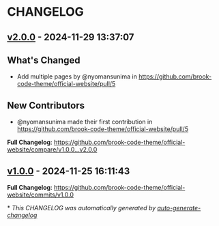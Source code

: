 # CHANGELOG

## [v2.0.0](https://github.com/brook-code-theme/official-website/releases/tag/v2.0.0) - 2024-11-29 13:37:07

## What's Changed
* Add multiple pages by @nyomansunima in https://github.com/brook-code-theme/official-website/pull/5

## New Contributors
* @nyomansunima made their first contribution in https://github.com/brook-code-theme/official-website/pull/5

**Full Changelog**: https://github.com/brook-code-theme/official-website/compare/v1.0.0...v2.0.0

## [v1.0.0](https://github.com/brook-code-theme/official-website/releases/tag/v1.0.0) - 2024-11-25 16:11:43

**Full Changelog**: https://github.com/brook-code-theme/official-website/commits/v1.0.0

\* *This CHANGELOG was automatically generated by [auto-generate-changelog](https://github.com/BobAnkh/auto-generate-changelog)*
